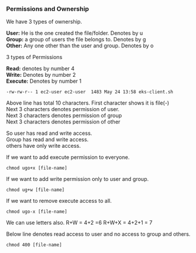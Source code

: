 ### Permissions and Ownership

We have 3 types of ownership.

**User:** He is the one created the file/folder. Denotes by u <br/>
**Group:** a group of users the file belongs to. Denotes by g <br/>
**Other:** Any one other than the user and group. Denotes by o <br/>

3 types of Permissions

**Read:** denotes by number 4 <br/>
**Write:** Denotes by number 2 <br/> 
**Execute:** Denotes by number 1 <br/>
```
-rw-rw-r-- 1 ec2-user ec2-user  1483 May 24 13:58 eks-client.sh
```
Above line has total 10 characters. First character  shows it is file(-) <br/>
Next 3 characters denotes permission of user. <br/>
Next 3 characters denotes permission of group <br/>
Next 3 characters denotes permission of other <br/>

So user has read and write access. <br/>
Group has read and write access. <br/>
others have only write access. <br/>

If we want to add execute permission to everyone.

```
chmod ugo+x [file-name]
```

If we want to add write permission only to user and group.

```
chmod ug+w [file-name]
```

If we want to remove execute access to all.

```
chmod ugo-x [file-name]
```

We can use letters also.
R+W = 4+2 =6
R+W+X = 4+2+1 = 7

Below line denotes read access to user and no access to group and others.
```
chmod 400 [file-name]
```
